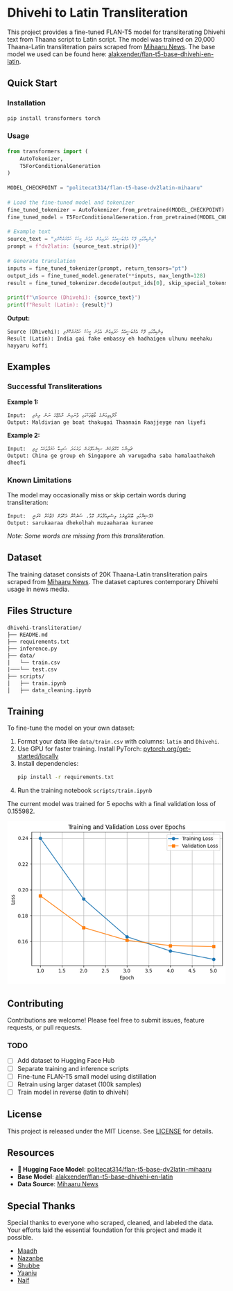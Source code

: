 # Dhivehi to Latin Transliteration

This project provides a fine-tuned FLAN-T5 model for transliterating Dhivehi text from Thaana script to Latin script. The model was trained on 20,000 Thaana-Latin transliteration pairs scraped from [Mihaaru News](https://mihaaru.com). The base model we used can be found here: [alakxender/flan-t5-base-dhivehi-en-latin](https://huggingface.co/alakxender/flan-t5-base-dhivehi-en-latin).

## Quick Start

### Installation

```bash
pip install transformers torch
```

### Usage

```python
from transformers import (
    AutoTokenizer,
    T5ForConditionalGeneration
)

MODEL_CHECKPOINT = "politecat314/flan-t5-base-dv2latin-mihaaru"

# Load the fine-tuned model and tokenizer
fine_tuned_tokenizer = AutoTokenizer.from_pretrained(MODEL_CHECKPOINT)
fine_tuned_model = T5ForConditionalGeneration.from_pretrained(MODEL_CHECKPOINT)

# Example text
source_text = "އިންޑިއާގައި ފޭކް އެމްބަސީއެއް ހަދައިގެން އުޅުނު މީހަކު ހައްޔަރުކޮށްފި"
prompt = f"dv2latin: {source_text.strip()}"

# Generate translation
inputs = fine_tuned_tokenizer(prompt, return_tensors="pt")
output_ids = fine_tuned_model.generate(**inputs, max_length=128)
result = fine_tuned_tokenizer.decode(output_ids[0], skip_special_tokens=True)

print(f"\nSource (Dhivehi): {source_text}")
print(f"Result (Latin): {result}")
```

**Output:**
```
Source (Dhivehi): އިންޑިއާގައި ފޭކް އެމްބަސީއެއް ހަދައިގެން އުޅުނު މީހަކު ހައްޔަރުކޮށްފި
Result (Latin): India gai fake embassy eh hadhaigen ulhunu meehaku hayyaru koffi
```

## Examples

### Successful Transliterations

**Example 1:**
```
Input:  މޯލްޑިވިއަންގެ ބޯޓުތަކުގައި ތާނައިން ރާއްޖޭގެ ނަން ލިޔެފި
Output: Maldivian ge boat thakugai Thaanain Raajjeyge nan liyefi
```

**Example 2:**
```
Input:  ޗައިނާގެ ގްރޫޕަކުން ސިންގަޕޫރަށް ވަރުގަދަ ސައިބާ ހަމަލާތަކެއް ދީފި
Output: China ge group eh Singapore ah varugadha saba hamalaathakeh dheefi
```

### Known Limitations

The model may occasionally miss or skip certain words during transliteration:

```
Input:  މެލޭޝިޔާގައި ބޮޑުވަޒީރުގެ އިސްތިއުފާއަށް ގޮވާ، ސަރުކާރާ ދެކޮޅަށް މުޒާހަރާ ކުރަނީ
Output: sarukaaraa dhekolhah muzaaharaa kuranee
```
*Note: Some words are missing from this transliteration.*

## Dataset

The training dataset consists of 20K Thaana-Latin transliteration pairs scraped from [Mihaaru News](https://mihaaru.com). The dataset captures contemporary Dhivehi usage in news media.

## Files Structure

```
dhivehi-transliteration/
├── README.md
├── requirements.txt
├── inference.py
├── data/
│   └── train.csv
|───└── test.csv
├── scripts/
│   ├── train.ipynb
│   ├── data_cleaning.ipynb
```

## Training

To fine-tune the model on your own dataset:

1. Format your data like `data/train.csv` with columns: `latin` and `Dhivehi`.
2. Use GPU for faster training. Install PyTorch: [pytorch.org/get-started/locally](https://pytorch.org/get-started/locally/)
3. Install dependencies:
   ```bash
   pip install -r requirements.txt
   ```
4. Run the training notebook `scripts/train.ipynb`

The current model was trained for 5 epochs with a final validation loss of 0.155982.<br>

![Loss Plot](static/loss.png)

## Contributing

Contributions are welcome! Please feel free to submit issues, feature requests, or pull requests.

### TODO

- [ ] Add dataset to Hugging Face Hub
- [ ] Separate training and inference scripts
- [ ] Fine-tune FLAN-T5 small model using distillation
- [ ] Retrain using larger dataset (100k samples)
- [ ] Train model in reverse (latin to dhivehi)

## License

This project is released under the MIT License. See [LICENSE](LICENSE) for details.

## Resources

- **🤗 Hugging Face Model**: [politecat314/flan-t5-base-dv2latin-mihaaru](https://huggingface.co/politecat314/flan-t5-base-dv2latin-mihaaru)
- **Base Model**: [alakxender/flan-t5-base-dhivehi-en-latin](https://huggingface.co/alakxender/flan-t5-base-dhivehi-en-latin)
- **Data Source**: [Mihaaru News](https://mihaaru.com)

## Special Thanks

Special thanks to everyone who scraped, cleaned, and labeled the data. Your efforts laid the essential foundation for this project and made it possible.

- [Maadh](https://github.com/itsMaadh)
- [Nazanbe]()
- [Shubbe]()
- [Yaaniu]()
- [Naif]()